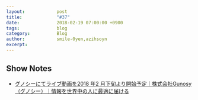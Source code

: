 ```yaml
---
layout:            post
title:             "#37"
date:              2018-02-19 07:00:00 +0900
tags:              blog
category:          Blog
author:            smile-0yen,azihsoyn
excerpt:           
---
```


## Show Notes
- [グノシーにてライブ動画を2018 年2 ⽉下旬より開始予定｜株式会社Gunosy（グノシー）｜情報を世界中の人に最適に届ける](https://gunosy.co.jp/news/103)
